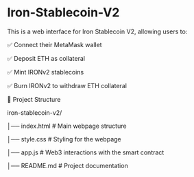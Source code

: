 # Iron-Stablecoin-V2

This is a web interface for Iron Stablecoin V2, allowing users to:

✅ Connect their MetaMask wallet

✅ Deposit ETH as collateral

✅ Mint IRONv2 stablecoins

✅ Burn IRONv2 to withdraw ETH collateral

📂 Project Structure

iron-stablecoin-v2/

│── index.html    # Main webpage structure

│── style.css     # Styling for the webpage

│── app.js        # Web3 interactions with the smart contract

│── README.md     # Project documentation
